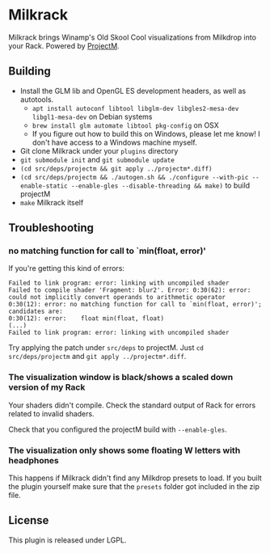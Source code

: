# Milkrack

Milkrack brings Winamp's Old Skool Cool visualizations from Milkdrop
into your Rack. Powered by
[ProjectM](https://github.com/projectM-visualizer/projectm).

## Building

* Install the GLM lib and OpenGL ES development headers, as well as autotools.
  * `apt install autoconf libtool libglm-dev libgles2-mesa-dev libgl1-mesa-dev` on Debian systems
  * `brew install glm automate libtool pkg-config` on OSX
  * If you figure out how to build this on Windows, please let me know! I don't have access to a Windows machine myself.
* Git clone Milkrack under your `plugins` directory
* `git submodule init` and `git submodule update`
* `(cd src/deps/projectm && git apply ../projectm*.diff)`
* `(cd src/deps/projectm && ./autogen.sh && ./configure --with-pic --enable-static --enable-gles --disable-threading && make)`
  to build projectM
* `make` Milkrack itself

## Troubleshooting

### no matching function for call to `min(float, error)'

If you're getting this kind of errors:

```
Failed to link program: error: linking with uncompiled shader
Failed to compile shader 'Fragment: blur2'. Error: 0:30(62): error: could not implicitly convert operands to arithmetic operator
0:30(12): error: no matching function for call to `min(float, error)'; candidates are:
0:30(12): error:    float min(float, float)
(...)
Failed to link program: error: linking with uncompiled shader
```

Try applying the patch under `src/deps` to projectM. Just `cd src/deps/projectm` and `git apply ../projectm*.diff`.

### The visualization window is black/shows a scaled down version of my Rack

Your shaders didn't compile. Check the standard output of Rack for errors related to invalid shaders.

Check that you configured the projectM build with `--enable-gles`.

### The visualization only shows some floating W letters with headphones

This happens if Milkrack didn't find any Milkdrop presets to load. If you built the plugin yourself make sure that the `presets` folder got included in the zip file.

## License

This plugin is released under LGPL.
